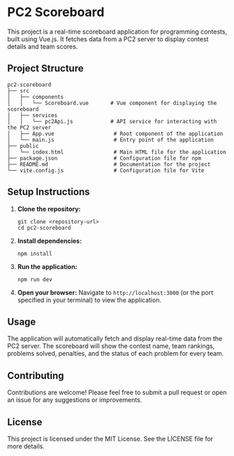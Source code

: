 # PC2 Scoreboard

This project is a real-time scoreboard application for programming contests, built using Vue.js. It fetches data from a PC2 server to display contest details and team scores.

## Project Structure

```
pc2-scoreboard
├── src
│   ├── components
│   │   └── Scoreboard.vue       # Vue component for displaying the scoreboard
│   ├── services
│   │   └── pc2Api.js            # API service for interacting with the PC2 server
│   ├── App.vue                   # Root component of the application
│   └── main.js                   # Entry point of the application
├── public
│   └── index.html                # Main HTML file for the application
├── package.json                  # Configuration file for npm
├── README.md                     # Documentation for the project
└── vite.config.js                # Configuration file for Vite
```

## Setup Instructions

1. **Clone the repository:**
   ```
   git clone <repository-url>
   cd pc2-scoreboard
   ```

2. **Install dependencies:**
   ```
   npm install
   ```

3. **Run the application:**
   ```
   npm run dev
   ```

4. **Open your browser:**
   Navigate to `http://localhost:3000` (or the port specified in your terminal) to view the application.

## Usage

The application will automatically fetch and display real-time data from the PC2 server. The scoreboard will show the contest name, team rankings, problems solved, penalties, and the status of each problem for every team.

## Contributing

Contributions are welcome! Please feel free to submit a pull request or open an issue for any suggestions or improvements.

## License

This project is licensed under the MIT License. See the LICENSE file for more details.